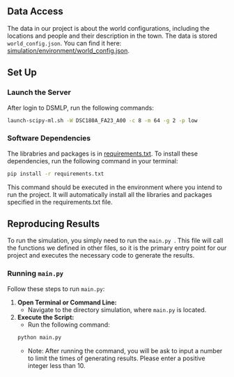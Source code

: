 ## Data Access
The data in our project is about the world configurations, including the locations and people and their description in the town. The data is stored `world_config.json`. You can find it here: [simulation/environment/world_config.json](https://github.com/Sssssimonk/DSC180_B16_Generative_Agents/blob/main/simulation/environment/world_config.json).

## Set Up
### Launch the Server
After login to DSMLP, run the following commands:
```bash
launch-scipy-ml.sh -W DSC180A_FA23_A00 -c 8 -m 64 -g 2 -p low
```

### Software Dependencies
The librabries and packages is in [requirements.txt](https://github.com/Sssssimonk/DSC180_B16_Generative_Agents/blob/main/requirements.txt). To install these dependencies, run the following command in your terminal:

```bash
pip install -r requirements.txt
```

This command should be executed in the environment where you intend to run the project. It will automatically install all the libraries and packages specified in the requirements.txt file.

## Reproducing Results
To run the simulation, you simply need to run the `main.py `. This file will call the functions we defined in other files, so it is the primary entry point for our project and executes the necessary code to generate the results.
### Running `main.py`
Follow these steps to run `main.py`:
1. **Open Terminal or Command Line:**
   - Navigate to the directory simulation, where `main.py` is located.
2. **Execute the Script:**
   - Run the following command:
   ```bash
   python main.py
   ```
   - Note: After running the command, you will be ask to input a number to limit the times of generating results. Please enter a positive integer less than 10.
